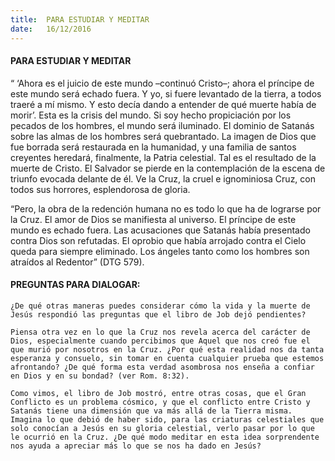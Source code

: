 ```yaml
---
title:  PARA ESTUDIAR Y MEDITAR
date:   16/12/2016
---
```


#### PARA ESTUDIAR Y MEDITAR

“ ‘Ahora es el juicio de este mundo –continuó Cristo–; ahora el príncipe de este mundo será echado fuera. Y yo, si fuere levantado de la tierra, a todos traeré a mí mismo. Y esto decía dando a entender de qué muerte había de morir’. Esta es la crisis del mundo. Si soy hecho propiciación por los pecados de los hombres, el mundo será iluminado. El dominio de Satanás sobre las almas de los hombres será quebrantado. La imagen de Dios que fue borrada será restaurada en la humanidad, y una familia de santos creyentes heredará, finalmente, la Patria celestial. Tal es el resultado de la muerte de Cristo. El Salvador se pierde en la contemplación de la escena de triunfo evocada delante de él. Ve la Cruz, la cruel e ignominiosa Cruz, con todos sus horrores, esplendorosa de gloria.

“Pero, la obra de la redención humana no es todo lo que ha de lograrse por la Cruz. El amor de Dios se manifiesta al universo. El príncipe de este mundo es echado fuera. Las acusaciones que Satanás había presentado contra Dios son refutadas. El oprobio que había arrojado contra el Cielo queda para siempre eliminado. Los ángeles tanto como los hombres son atraídos al Redentor” (DTG 579).

#### PREGUNTAS PARA DIALOGAR:

`¿De qué otras maneras puedes considerar cómo la vida y la muerte de Jesús respondió las preguntas que el libro de Job dejó pendientes?`

`Piensa otra vez en lo que la Cruz nos revela acerca del carácter de Dios, especialmente cuando percibimos que Aquel que nos creó fue el que murió por nosotros en la Cruz. ¿Por qué esta realidad nos da tanta esperanza y consuelo, sin tomar en cuenta cualquier prueba que estemos afrontando? ¿De qué forma esta verdad asombrosa nos enseña a confiar en Dios y en su bondad? (ver Rom. 8:32).`

`Como vimos, el libro de Job mostró, entre otras cosas, que el Gran Conflicto es un problema cósmico, y que el conflicto entre Cristo y Satanás tiene una dimensión que va más allá de la Tierra misma. Imagina lo que debió de haber sido, para las criaturas celestiales que solo conocían a Jesús en su gloria celestial, verlo pasar por lo que le ocurrió en la Cruz. ¿De qué modo meditar en esta idea sorprendente nos ayuda a apreciar más lo que se nos ha dado en Jesús?`